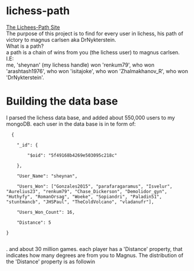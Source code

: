 # lichess-path
<a href="https://www.lichess-path.online/">The Lichees-Path Site</a> <br>
The purpose of this project is to find for every user in lichess, his path of victory to magnus carlsen aka DrNykterstein.<br>
What is a path?<br>
a path is a chain of wins from you (the lichess user) to magnus carlsen.<br>
I.E: <br>
me, 'sheynan' (my lichess handle) won 'renkum79', who won 'arashtash1976', who won 'isitajoke', who won 'Zhalmakhanov_R', who won 'DrNykterstein'.<br>

<h1>Building the data base</h1>
<p>I parsed the lichess data base, and added about 550,000 users to my mongoDB.
  each user in the data base is in te form of:<br>
  <code>
  {<br>
    "_id": {<br>
        "$oid": "5f49168b4269e503095c218c"<br>
    },<br>
    "User_Name": "sheynan",<br>
    "Users_Won": ["Gonzales2015", "parafaragaramus", "Isvelur", "Aurelius23", "renkum79", "Chase_Dickerson", "Demolidor_gyn", "Huthyfy", "RomanOrsag", "Woeke", "Sopiandri", "Paladin51", "stuntmancb", "JHSPaul", "TheColdVolcano", "vladanufr"],<br>
    "Users_Won_Count": 16,<br>
    "Distance": 5<br>
}<br>
  </code><br>
. and about 30 million games. each player has a 'Distance' property, that indicates how many degrees are from you to Magnus.
The distribution of the 'Distance' property is as followin

